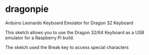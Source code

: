 # dragonpie
Arduino Leonardo Keyboard Emulator for Dragon 32 Keyboard

This sketch allows you to use the Dragon 32/64 Keyboard as a USB emulator for a Raspberry Pi build.

The sketch used the Break key to access special characters
